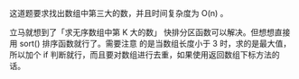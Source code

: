 这道题要求找出数组中第三大的数，并且时间复杂度为 O(n) 。

立马就想到了「求无序数组中第 K 大的数」 快排分区函数可以解决。但想想直接用 sort() 排序函数就行了。需要注意
的是当数组长度小于 3 时，求的是最大值，所以加个 if 判断就行，而且要对数组进行去重，如果使用返回数组下标方法的话。
